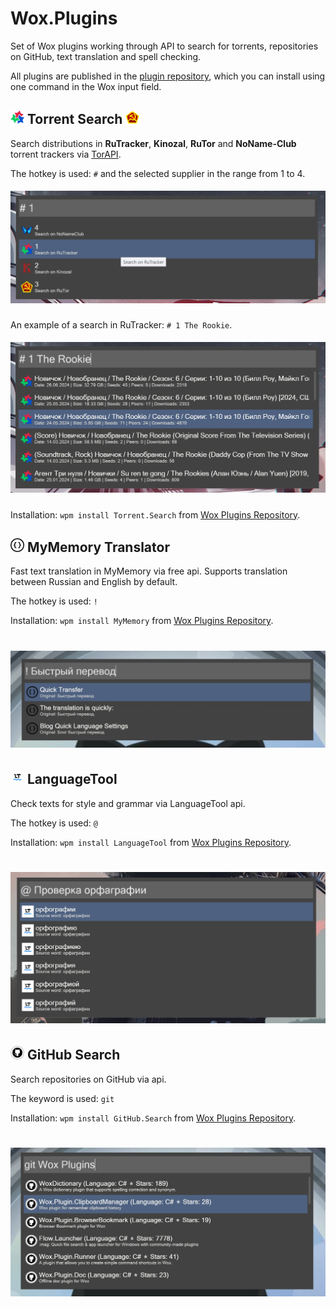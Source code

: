 # Wox.Plugins

Set of Wox plugins working through API to search for torrents, repositories on GitHub, text translation and spell checking.

All plugins are published in the [plugin repository](http://www.wox.one/u/70837), which you can install using one command in the Wox input field.

<h2 align="left">
    <img src="src/Wox.Plugin.Torrent.Search/rutracker.png" width="22" />
    Torrent Search
    <img src="src/Wox.Plugin.Torrent.Search/rutor.png" width="22" />
</h2>

Search distributions in **RuTracker**, **Kinozal**, **RuTor** and **NoName-Club** torrent trackers via [TorAPI](https://github.com/Lifailon/TorAPI).

The hotkey is used: `#` and the selected supplier in the range from 1 to 4.

<h5 align="center">
    <img src="src/Wox.Plugin.Torrent.Search/providerList.jpg"/>
</h5>

An example of a search in RuTracker: `# 1 The Rookie`.

<h5 align="center">
    <img src="src/Wox.Plugin.Torrent.Search/search.jpg"/>
</h5>

Installation: `wpm install Torrent.Search` from [Wox Plugins Repository](http://www.wox.one/plugin/431).

<h2 align="left">
    <img src="src/Wox.Plugin.MyMemory/logo.png" width="22" />
    MyMemory Translator
</h2>

Fast text translation in MyMemory via free api. Supports translation between Russian and English by default.

The hotkey is used: `!`

Installation: `wpm install MyMemory` from [Wox Plugins Repository](http://www.wox.one/plugin/427).

<h1 align="center">
    <img src="src/Wox.Plugin.MyMemory/mymemory.jpg"/>
</h1>

<h2 align="left">
    <img src="src/Wox.Plugin.LanguageTool/logo.png" width="22" />
    LanguageTool
</h2>

Check texts for style and grammar via LanguageTool api.

The hotkey is used: `@`

Installation: `wpm install LanguageTool` from [Wox Plugins Repository](http://www.wox.one/plugin/428).

<h1 align="center">
    <img src="src/Wox.Plugin.LanguageTool/languagetool.jpg"/>
</h1>

<h2 align="left">
    <img src="src/Wox.Plugin.GitHub.Search/logo.png" width="22" />
    GitHub Search
</h2>

Search repositories on GitHub via api.

The keyword is used: `git`

Installation: `wpm install GitHub.Search` from [Wox Plugins Repository](http://www.wox.one/plugin/429).

<h1 align="center">
    <img src="src/Wox.Plugin.GitHub.Search/githubsearch.jpg"/>
</h1>